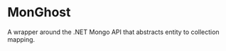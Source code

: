 MonGhost
========

A wrapper around the .NET Mongo API that abstracts entity to collection mapping.
